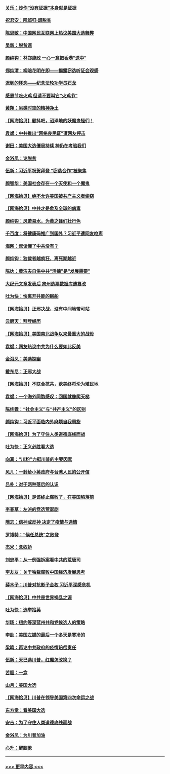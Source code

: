 #### [关乐：炒作“没有证据”本身就是证据](../pages/nsc993/n12583146.md?t=11292351) 
#### [祝君安：阮郎归‧颂脱贫](../pages/nsc993/n12583119.md?t=11292351) 
#### [陈思敏：中国网民互联网上热议美国大选舞弊](../pages/nsc993/n12582845.md?t=11292351) 
#### [吴新：脱贫谣](../pages/nsc993/n12580839.md?t=11292351) 
#### [颜纯钩：林郑施政 一心一意把香港“送中”](../pages/nsc993/n12580805.md?t=11292351) 
#### [郑纯清：柳暗花明在即——揭露窃选听证会观感](../pages/nsc993/n12580795.md?t=11292351) 
#### [迟到的怀念——纪念法轮功学员石龙](../pages/nsc993/n12580245.md?t=11292351) 
#### [感恩节吃火鸡  但请不要叫它“火鸡节”](../pages/nsc993/n12580252.md?t=11292351) 
#### [黄翔：另类时空的精神净土](../pages/nsc993/n12578638.md?t=11292351) 
#### [【网海拾贝】颤抖吧，沼泽地的妖魔鬼怪们！](../pages/nsc993/n12578552.md?t=11292351) 
#### [袁斌：中共推出“网络良民证”遭网友抨击](../pages/nsc993/n12578511.md?t=11292351) 
#### [谢田：美国大选僵局持续 神仍在考验我们](../pages/nsc993/n12577432.md?t=11292351) 
#### [金浴凤：论脱贫](../pages/nsc993/n12576386.md?t=11292351) 
#### [伍新：习近平祝贺拜登 “窃选合作”被聚焦](../pages/nsc993/n12576358.md?t=11292351) 
#### [颜智华：美国社会存在一个天使和一个魔鬼](../pages/nsc993/n12574299.md?t=11292351) 
#### [【网海拾贝】绝不允许美国被共产主义者偷窃](../pages/nsc993/n12573396.md?t=11292351) 
#### [【网海拾贝】中共才是危及全球的病毒](../pages/nsc993/n12571204.md?t=11292351) 
#### [颜纯钩：风萧易水，为黄之锋们壮行色](../pages/nsc993/n12571487.md?t=11292351) 
#### [千百度：将健康码推广到国外？习近平遭网友呛声](../pages/nsc993/n12570808.md?t=11292351) 
#### [海网：您读懂了中共没有？](../pages/nsc993/n12570487.md?t=11292351) 
#### [颜纯钩：独裁者越疯狂，离死期越近](../pages/nsc993/n12569055.md?t=11292351) 
#### [陈达：黄洁夫自供中共“活摘”是“发展需要”](../pages/nsc993/n12568541.md?t=11292351) 
#### [大纪元文章发表后 宾州选票数据库遭篡改](../pages/nsc993/n12568105.md?t=11292351) 
#### [吐为快：快离开共匪的贼船](../pages/nsc993/n12568462.md?t=11292351) 
#### [【网海拾贝】正邪决战，没有中间地带可站](../pages/nsc993/n12568439.md?t=11292351) 
#### [云鹤天：拜登经历](../pages/nsc993/n12567294.md?t=11292351) 
#### [【网海拾贝】美国南北战争以来最重大的战役](../pages/nsc993/n12567247.md?t=11292351) 
#### [袁斌：网友热议中共为什么要如此反美](../pages/nsc993/n12567162.md?t=11292351) 
#### [金浴凤：美选探幽](../pages/nsc993/n12567147.md?t=11292351) 
#### [戴东尼：正邪大战](../pages/nsc993/n12567033.md?t=11292351) 
#### [【网海拾贝】不联合抗共，欧美终将沦为殖民地](../pages/nsc993/n12565068.md?t=11292351) 
#### [袁斌：一个海外同胞感叹：回国就像爬天梯](../pages/nsc993/n12564986.md?t=11292351) 
#### [陈纬霆：“社会主义”与“共产主义”的区别](../pages/nsc993/n12562417.md?t=11292351) 
#### [颜纯钩：习近平面临内外麻烦自我周旋](../pages/nsc993/n12563356.md?t=11292351) 
#### [【网海拾贝】为了守住人类道德底线而战](../pages/nsc993/n12562542.md?t=11292351) 
#### [吐为快：正义必胜看大选](../pages/nsc993/n12561967.md?t=11292351) 
#### [向真：“川粉”力挺川普的主要因素](../pages/nsc993/n12560774.md?t=11292351) 
#### [风儿：一封给小英政府与台湾人民的公开信](../pages/nsc993/n12560581.md?t=11292351) 
#### [吕朴：对于两种落后的认识](../pages/nsc993/n12560492.md?t=11292351) 
#### [【网海拾贝】是该终止腐败了，在美国陷落前](../pages/nsc993/n12559936.md?t=11292351) 
#### [李春草：左派的竞选荒诞剧](../pages/nsc993/n12558380.md?t=11292351) 
#### [隋志：信神或反神 决定了疫情与选情](../pages/nsc993/n12558255.md?t=11292351) 
#### [罗博特：“候任总统”之败登](../pages/nsc993/n12558189.md?t=11292351) 
#### [杰米：念奴娇](../pages/nsc993/n12558174.md?t=11292351) 
#### [刘忠平：从一例强拆案看中共的荒唐司](../pages/nsc993/n12558036.md?t=11292351) 
#### [李友友：关于独裁腐败中国经济发展思考](../pages/nsc993/n12558004.md?t=11292351) 
#### [薛木子：川普对抗影子金权 习近平深感危机](../pages/nsc993/n12557342.md?t=11292351) 
#### [【网海拾贝】中共是世界祸乱之源](../pages/nsc993/n12555353.md?t=11292351) 
#### [吐为快：选举拾英](../pages/nsc993/n12555041.md?t=11292351) 
#### [华旸：纽约等深蓝州共和党候选人的策略](../pages/nsc993/n12554309.md?t=11292351) 
#### [李劼：美国左媒的最后一个冬天是寒冷的](../pages/nsc993/n12552947.md?t=11292351) 
#### [梁鸣：再论中共政府的疫情赔偿责任](../pages/nsc993/n12553012.md?t=11292351) 
#### [伍新：天已选川普，红魔怎改换？](../pages/nsc993/n12552970.md?t=11292351) 
#### [苦胆：一念](../pages/nsc993/n12552957.md?t=11292351) 
#### [山月：美国大选](../pages/nsc993/n12552446.md?t=11292351) 
#### [【网海拾贝】川普在领导美国第四次命运之战](../pages/nsc993/n12551973.md?t=11292351) 
#### [东方觉：看美国大选](../pages/nsc993/n12551647.md?t=11292351) 
#### [安吉：为了守住人类道德底线而战](../pages/nsc993/n12551111.md?t=11292351) 
#### [金浴凤：为川普加油](../pages/nsc993/n12551085.md?t=11292351) 
#### [心升：醒脑歌](../pages/nsc993/n12550984.md?t=11292351) 

----
#### [ >>> 更早内容 <<< ](../indexes/nsc993-earlier.md)
